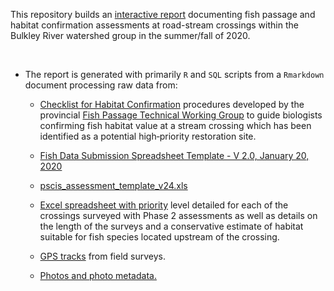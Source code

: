 
This repository builds an [interactive report](https://newgraphenvironment.github.io/fish_passage_bulkley_2020_reporting/) documenting fish passage and habitat confirmation assessments at road-stream crossings within the Bulkley River watershed group in the summer/fall of 2020. 

<br>

 * The report is generated with primarily `R` and `SQL` scripts from a `Rmarkdown` document processing raw data from:
 
    + [Checklist for Habitat Confirmation](https://www2.gov.bc.ca/gov/content/environment/plants-animals-ecosystems/fish/aquatic-habitat-management/fish-passage/fish-passage-technical/habitat-confirmation-projects) procedures developed by the provincial [Fish Passage Technical Working Group](https://www2.gov.bc.ca/gov/content/environment/plants-animals-ecosystems/fish/aquatic-habitat-management/fish-passage/fish-passage-technical) to guide biologists confirming fish habitat value at a stream crossing which has been identified as a potential high‐priority restoration site.

    + [Fish Data Submission Spreadsheet Template - V 2.0, January 20, 2020 ](https://www2.gov.bc.ca/gov/content/environment/plants-animals-ecosystems/fish/fish-and-fish-habitat-data-information/fish-data-submission/submit-fish-data#submitfish) 

    + [pscis_assessment_template_v24.xls](https://www2.gov.bc.ca/gov/content/environment/plants-animals-ecosystems/fish/aquatic-habitat-management/fish-passage/fish-passage-technical/assessment-projects)


    + [Excel spreadsheet with priority](https://github.com/NewGraphEnvironment/fish_passage_elk_2020_reporting_cwf/raw/master/data/habitat_confirmations_priorities.xlsx) level detailed for each of the crossings surveyed with Phase 2 assessments as well as details on the length of the surveys and a conservative estimate of habitat suitable for fish species located upstream of the crossing.

    + [GPS tracks](https://github.com/NewGraphEnvironment/fish_passage_elk_2020_reporting_cwf/tree/master/data) from field surveys.  

    + [Photos and photo metadata.](https://github.com/NewGraphEnvironment/fish_passage_elk_2020_reporting_cwf/tree/master/data/photos)  
